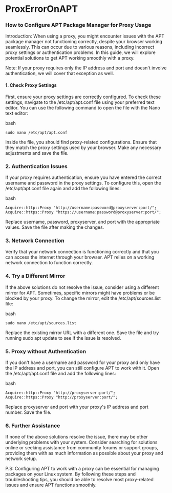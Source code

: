# ProxErrorOnAPT
### How to Configure APT Package Manager for Proxy Usage

Introduction:
When using a proxy, you might encounter issues with the APT package manager not functioning correctly, despite your browser working seamlessly. This can occur due to various reasons, including incorrect proxy settings or authentication problems. In this guide, we will explore potential solutions to get APT working smoothly with a proxy.

Note: If your proxy requires only the IP address and port and doesn't involve authentication, we will cover that exception as well.

#### 1. Check Proxy Settings
First, ensure your proxy settings are correctly configured. To check these settings, navigate to the /etc/apt/apt.conf file using your preferred text editor. You can use the following command to open the file with the Nano text editor:

bash
```
sudo nano /etc/apt/apt.conf
```

Inside the file, you should find proxy-related configurations. Ensure that they match the proxy settings used by your browser. Make any necessary adjustments and save the file.

### 2. Authentication Issues

If your proxy requires authentication, ensure you have entered the correct username and password in the proxy settings. To configure this, open the /etc/apt/apt.conf file again and add the following lines:

bash
```
Acquire::http::Proxy "http://username:password@proxyserver:port/";
Acquire::https::Proxy "https://username:password@proxyserver:port/";
```

Replace username, password, proxyserver, and port with the appropriate values. Save the file after making the changes.


### 3. Network Connection

Verify that your network connection is functioning correctly and that you can access the internet through your browser. APT relies on a working network connection to function correctly.
### 4. Try a Different Mirror

If the above solutions do not resolve the issue, consider using a different mirror for APT. Sometimes, specific mirrors might have problems or be blocked by your proxy. To change the mirror, edit the /etc/apt/sources.list file:

bash
```
sudo nano /etc/apt/sources.list
```
Replace the existing mirror URL with a different one. Save the file and try running sudo apt update to see if the issue is resolved.

### 5. Proxy without Authentication

If you don't have a username and password for your proxy and only have the IP address and port, you can still configure APT to work with it. Open the /etc/apt/apt.conf file and add the following lines:

bash
```
Acquire::http::Proxy "http://proxyserver:port/";
Acquire::https::Proxy "http://proxyserver:port/";
```
Replace proxyserver and port with your proxy's IP address and port number. Save the file.
### 6. Further Assistance

If none of the above solutions resolve the issue, there may be other underlying problems with your system. Consider searching for solutions online or seeking assistance from community forums or support groups, providing them with as much information as possible about your proxy and network setup.

P.S:
Configuring APT to work with a proxy can be essential for managing packages on your Linux system. By following these steps and troubleshooting tips, you should be able to resolve most proxy-related issues and ensure APT functions smoothly.
